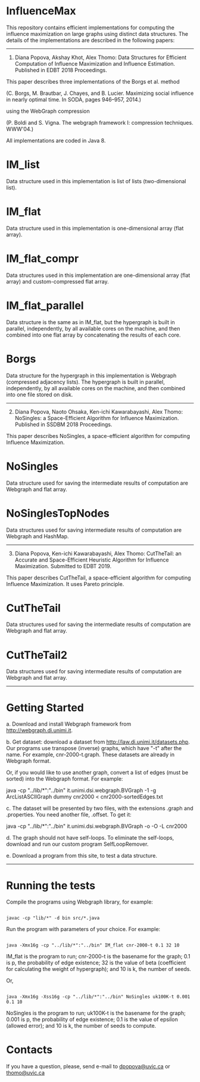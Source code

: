 # InfluenceMax
This repository contains efficient implementations for computing the influence maximization on large graphs using distinct data structures. The details of the implementations are described in the following papers:

----------------------------------------------------------------------------------------------------------------------------------------
1. Diana Popova, Akshay Khot, Alex Thomo: Data Structures for Efficient Computation of Influence Maximization and Influence Estimation. Published in EDBT 2018 Proceedings.

This  paper describes three implementations of the Borgs et al. method

(C. Borgs, M. Brautbar, J. Chayes, and B. Lucier. Maximizing social influence
in nearly optimal time. In SODA, pages 946–957, 2014.)

using the WebGraph compression

(P. Boldi and S. Vigna. The webgraph framework I: compression techniques. WWW'04.) 

All implementations are coded in Java 8.
# IM_list
Data structure used in this implementation is list of lists (two-dimensional list).
# IM_flat
Data structure used in this implementation is one-dimensional array (flat array).
# IM_flat_compr
Data structures used in this implementation are one-dimensional array (flat array) and custom-compressed flat array.
# IM_flat_parallel
Data structure is the same as in IM_flat, but the hypergraph is built in parallel, independently, by all available cores on the machine, and then combined into one flat array by concatenating the results of each core.
# Borgs
Data structure for the hypergraph in this implementation is Webgraph (compressed adjacency lists). The hypergraph is built in parallel, independently, by all available cores on the machine, and then combined into one file stored on disk.

---------------------------------------------------------------------------------------------------------------------------------------
2. Diana Popova, Naoto Ohsaka, Ken-ichi Kawarabayashi, Alex Thomo: NoSingles: a Space-Efficient Algorithm for Influence Maximization. Published in SSDBM 2018 Proceedings.

This paper describes NoSingles, a space-efficient algorithm for computing Influence Maximization.

# NoSingles
Data structure used for saving the intermediate results of computation are Webgraph and flat array.

# NoSinglesTopNodes
Data structures used for saving intermediate results of computation are Webgraph and HashMap.

---------------------------------------------------------------------------------------------------------------------------------------
3. Diana Popova, Ken-ichi Kawarabayashi, Alex Thomo: CutTheTail: an Accurate and Space-Efficient Heuristic Algorithm for Influence Maximization. Submitted to EDBT 2019.

This paper describes CutTheTail, a space-efficient algorithm for computing Influence Maximization. It uses Pareto principle.

# CutTheTail
Data structures used for saving the intermediate results of computation are Webgraph and flat array.

# CutTheTail2
Data structures used for saving intermediate results of computation are Webgraph and flat array.

----------------------------------------------------------------------------------------------------------------------------------------
# Getting Started
a. Download and install Webgraph framework from http://webgraph.di.unimi.it.

b. Get dataset: download a dataset from http://law.di.unimi.it/datasets.php. Our programs use transpose (inverse) graphs, 
which have "-t" after the name. For example, cnr-2000-t.graph. These datasets are already in Webgraph format.

Or, if you would like to use another graph, convert a list of edges (must be sorted) into the Webgraph format. For example:

java -cp "../lib/*":"../bin" it.unimi.dsi.webgraph.BVGraph -1 -g ArcListASCIIGraph dummy cnr2000 < cnr2000-sortedEdges.txt

c. The dataset will be presented by two files, with the extensions .graph and .properties. You need another file, .offset. To get it:

java -cp "../lib/*":"../bin" it.unimi.dsi.webgraph.BVGraph -o -O -L cnr2000

d. The graph should not have self-loops. To eliminate the self-loops, download and run our custom program SelfLoopRemover.

e. Download a program from this site, to test a data structure.

---------------------------------------------------------------------------------------------------------------------------------------
# Running the tests
Compile the programs using Webgraph library, for example:

```

javac -cp "lib/*" -d bin src/*.java

```

Run the program with parameters of your choice. For example:

```

java -Xmx16g -cp "../lib/*":"../bin" IM_flat cnr-2000-t 0.1 32 10

```

IM_flat is the program to run; cnr-2000-t is the basename for the graph; 0.1 is p, the probability of edge existence;
32 is the value of beta (coefficient for calculating the weight of hypergraph); and 10 is k, the number of seeds.

Or, 

```

java -Xmx16g -Xss16g -cp "../lib/*":"../bin" NoSingles uk100K-t 0.001 0.1 10

```

NoSingles is the program to run; uk100K-t is the basename for the graph; 0.001 is p, the probability of edge existence; 0.1 is the value of epsilon (allowed error); and 10 is k, the number of seeds to compute.


# Contacts
If you have a question, please, send e-mail to dpopova@uvic.ca or thomo@uvic.ca
